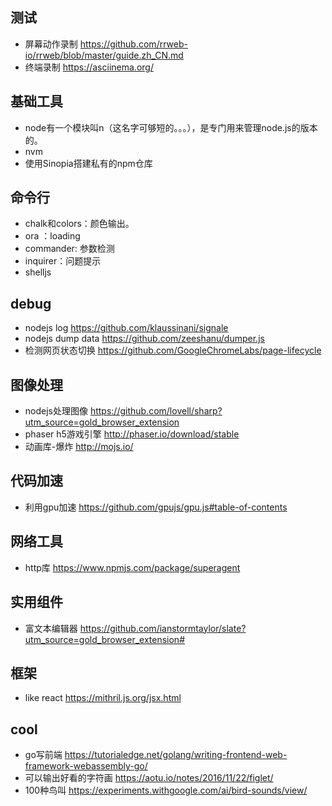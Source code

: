 ## 测试
- 屏幕动作录制 https://github.com/rrweb-io/rrweb/blob/master/guide.zh_CN.md
- 终端录制 https://asciinema.org/

## 基础工具
- node有一个模块叫n（这名字可够短的。。。），是专门用来管理node.js的版本的。
- nvm
- 使用Sinopia搭建私有的npm仓库

## 命令行
- chalk和colors：颜色输出。
- ora ：loading
- commander: 参数检测
- inquirer：问题提示
- shelljs

## debug
- nodejs log https://github.com/klaussinani/signale
- nodejs dump data https://github.com/zeeshanu/dumper.js
- 检测网页状态切换 https://github.com/GoogleChromeLabs/page-lifecycle

## 图像处理
- nodejs处理图像 https://github.com/lovell/sharp?utm_source=gold_browser_extension
- phaser h5游戏引擎  http://phaser.io/download/stable
- 动画库-爆炸 http://mojs.io/

## 代码加速
- 利用gpu加速 https://github.com/gpujs/gpu.js#table-of-contents

## 网络工具
- http库 https://www.npmjs.com/package/superagent

## 实用组件
- 富文本编辑器 https://github.com/ianstormtaylor/slate?utm_source=gold_browser_extension#

## 框架
- like react  https://mithril.js.org/jsx.html

## cool
- go写前端 https://tutorialedge.net/golang/writing-frontend-web-framework-webassembly-go/
- 可以输出好看的字符画 https://aotu.io/notes/2016/11/22/figlet/
- 100种鸟叫 https://experiments.withgoogle.com/ai/bird-sounds/view/









